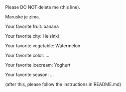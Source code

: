 
Please DO NOT delete me (this line).


Maruske je zima.



Your favorite fruit: banana

Your favorite city: Helsinki 

Your favorite vegetable: Watermelon

Your favorite color: ...

Your favorite icecream: Yoghurt

Your favorite season: ...


(after this, please follow the instructions in README.md)
